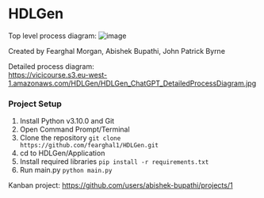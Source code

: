 # HDLGen

Top level process diagram:
![image](https://vicicourse.s3.eu-west-1.amazonaws.com/HDLGen/HDLGen_ChatGPT_TopLevelProcessDiagram.png)

Created by Fearghal Morgan, Abishek Bupathi, John Patrick Byrne

Detailed process diagram:                  
https://vicicourse.s3.eu-west-1.amazonaws.com/HDLGen/HDLGen_ChatGPT_DetailedProcessDiagram.jpg

### Project Setup
1. Install Python v3.10.0 and Git
2. Open Command Prompt/Terminal
3. Clone the repository
``
git clone https://github.com/fearghal1/HDLGen.git
``
3. cd to HDLGen/Application
4. Install required libraries
``
pip install -r requirements.txt
``
5. Run main.py
``
python main.py
``

Kanban project: https://github.com/users/abishek-bupathi/projects/1
